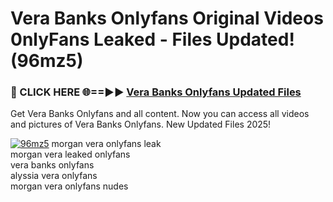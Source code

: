 # Vera Banks Onlyfans Original Videos 0nlyFans Leaked - Files Updated! (96mz5)

<h3>🔴 CLICK HERE 🌐==►► <a href="https://tinyurl.com/3hn5wdd3" rel="nofollow">Vera Banks Onlyfans Updated Files</a></h3>

Get Vera Banks Onlyfans and all content. Now you can access all videos and pictures of Vera Banks Onlyfans. New Updated Files 2025!

[![96mz5](https://i.imgur.com/4HnBqBT.gif)](https://tinyurl.com/3hn5wdd3)
morgan vera onlyfans leak<br>
morgan vera leaked onlyfans<br>
vera banks onlyfans<br>
alyssia vera onlyfans<br>
morgan vera onlyfans nudes